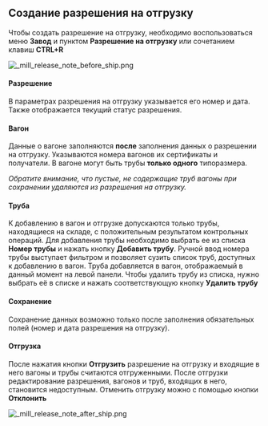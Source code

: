 ﻿
## Создание разрешения на отгрузку 
Чтобы создать разрешение на отгрузку, необходимо воспользоваться меню **Завод** и пунктом **Разрешение на отгрузку** или сочетанием клавиш **CTRL+R**

![_mill_release_note_before_ship.png](./images/_mill_release_note_before_ship.png "")

#### Разрешение
В параметрах разрешения на отгрузку указывается его номер и дата. Также отображается текущий статус разрешения. 
#### Вагон
Данные о вагоне заполняются **после** заполнения данных о разрешении на отгрузку.  Указываются номера вагонов их сертификаты и получатели. 
В вагоне могут быть трубы **только одного** типоразмера.

*Обратите внимание, что пустые, не содержащие труб вагоны при сохранении удаляются из разрешения на отгрузку.*
#### Труба
К добавлению в вагон и отгрузке допускаются только трубы, находящиеся на складе, с положительным результатом контрольных операций. Для добавления трубы  необходимо выбрать ее из списка **Номер трубы** и нажать кнопку **Добавить трубу**. Ручной ввод номера трубы выступает фильтром и позволяет сузить список труб, доступных к добавлению в вагон. Труба добавляется в вагон, отображаемый в данный момент на левой панели.
Чтобы удалить трубу из списка, нужно выбрать её в списке и нажать соответствующую кнопку **Удалить трубу**
#### Сохранение
Сохранение данных возможно только после заполнения обязательных полей (номер и дата разрешения на отгрузку).
#### Отгрузка
После нажатия кнопки **Отгрузить** разрешение на отгрузку и входящие в него вагоны и трубы считаются отгруженными. После отгрузки редактирование разрешения, вагонов и труб, входящих в него, становится недоступным. Отменить отгрузку можно с помощью кнопки **Отклонить**

![_mill_release_note_after_ship.png](./images/_mill_release_note_after_ship.png "")






